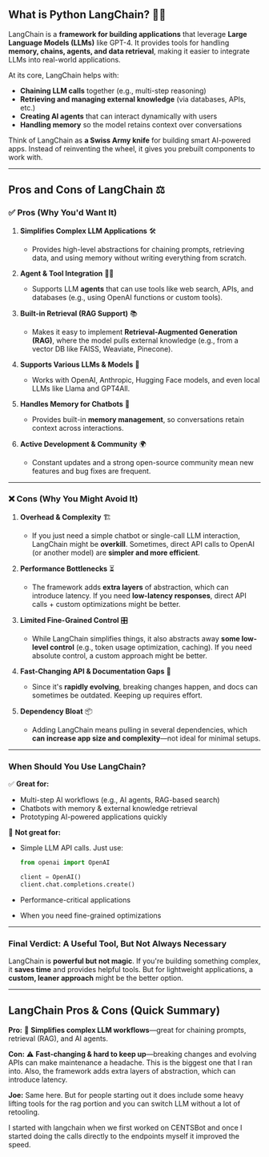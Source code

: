 ## What is Python LangChain? 🤖🔗  

LangChain is a **framework for building applications** that leverage **Large Language Models (LLMs)** like GPT-4. It provides tools for handling **memory, chains, agents, and data retrieval**, making it easier to integrate LLMs into real-world applications.

At its core, LangChain helps with:

- **Chaining LLM calls** together (e.g., multi-step reasoning)  
- **Retrieving and managing external knowledge** (via databases, APIs, etc.)  
- **Creating AI agents** that can interact dynamically with users  
- **Handling memory** so the model retains context over conversations  

Think of LangChain as **a Swiss Army knife** for building smart AI-powered apps. Instead of reinventing the wheel, it gives you prebuilt components to work with.

---

## Pros and Cons of LangChain ⚖️  

### ✅ Pros (Why You'd Want It)  

1. **Simplifies Complex LLM Applications** 🛠️  
   - Provides high-level abstractions for chaining prompts, retrieving data, and using memory without writing everything from scratch.  
   
2. **Agent & Tool Integration** 🤖🔧  
   - Supports LLM **agents** that can use tools like web search, APIs, and databases (e.g., using OpenAI functions or custom tools).  

3. **Built-in Retrieval (RAG Support)** 📚  
   - Makes it easy to implement **Retrieval-Augmented Generation (RAG)**, where the model pulls external knowledge (e.g., from a vector DB like FAISS, Weaviate, Pinecone).  

4. **Supports Various LLMs & Models** 🔄  
   - Works with OpenAI, Anthropic, Hugging Face models, and even local LLMs like Llama and GPT4All.  

5. **Handles Memory for Chatbots** 💾  
   - Provides built-in **memory management**, so conversations retain context across interactions.  

6. **Active Development & Community** 🌍  
   - Constant updates and a strong open-source community mean new features and bug fixes are frequent.  

---

### ❌ Cons (Why You Might Avoid It)  

1. **Overhead & Complexity** 🏗️  
   - If you just need a simple chatbot or single-call LLM interaction, LangChain might be **overkill**. Sometimes, direct API calls to OpenAI (or another model) are **simpler and more efficient**.  

2. **Performance Bottlenecks** ⏳  
   - The framework adds **extra layers** of abstraction, which can introduce latency. If you need **low-latency responses**, direct API calls + custom optimizations might be better.  

3. **Limited Fine-Grained Control** 🎛️  
   - While LangChain simplifies things, it also abstracts away **some low-level control** (e.g., token usage optimization, caching). If you need absolute control, a custom approach might be better.  

4. **Fast-Changing API & Documentation Gaps** 📜  
   - Since it's **rapidly evolving**, breaking changes happen, and docs can sometimes be outdated. Keeping up requires effort.  

5. **Dependency Bloat** 📦  
   - Adding LangChain means pulling in several dependencies, which **can increase app size and complexity**—not ideal for minimal setups.  

---

### **When Should You Use LangChain?**  

✅ **Great for:**

- Multi-step AI workflows (e.g., AI agents, RAG-based search)  
- Chatbots with memory & external knowledge retrieval  
- Prototyping AI-powered applications quickly  

🚫 **Not great for:**  

- Simple LLM API calls.  Just use:

   ```python
   from openai import OpenAI

   client = OpenAI()
   client.chat.completions.create()
   ```

- Performance-critical applications  
- When you need fine-grained optimizations  

---

### **Final Verdict: A Useful Tool, But Not Always Necessary**  

LangChain is **powerful but not magic**. If you're building something complex, it **saves time** and provides helpful tools. But for lightweight applications, a **custom, leaner approach** might be the better option.  

---

## LangChain Pros & Cons (Quick Summary)  

**Pro:** 🚀 **Simplifies complex LLM workflows**—great for chaining prompts, retrieval (RAG), and AI agents.  

**Con:** ⚠️ **Fast-changing & hard to keep up**—breaking changes and evolving APIs can make maintenance a headache.  This is the biggest one that I ran into.  Also, the framework adds extra layers of abstraction, which can introduce latency.

**Joe:** Same here. But for people starting out it does include some heavy lifting tools for the rag portion and you can switch LLM without a lot of retooling.

I started with langchain when we first worked on CENTSBot and once I started doing the calls directly to the endpoints myself it improved the speed.

<br>
